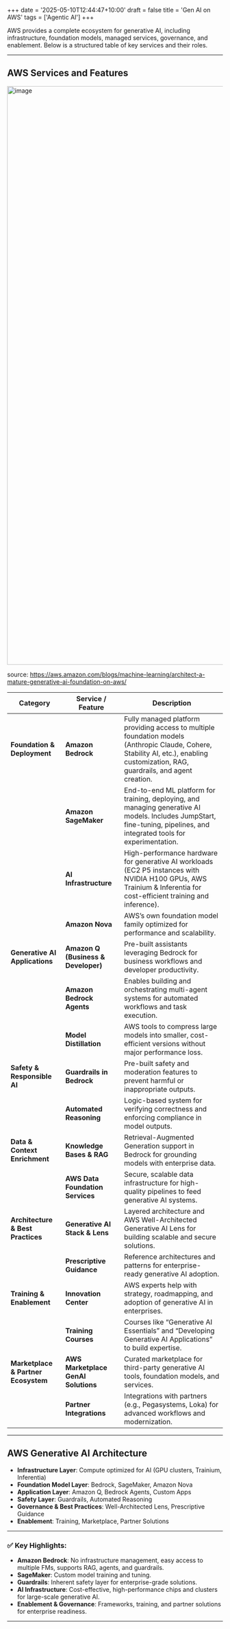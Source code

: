 +++
date = '2025-05-10T12:44:47+10:00'
draft = false
title = 'Gen AI on AWS'
tags = ['Agentic AI']
+++

AWS provides a complete ecosystem for generative AI, including infrastructure, foundation models, managed services, governance, and enablement. Below is a structured table of key services and their roles.

---

## **AWS Services and Features**

<img width="1471" height="1347" alt="image" src="https://github.com/user-attachments/assets/3a9f1ef6-f05d-4ebc-98e7-40b697a96952" />

source: https://aws.amazon.com/blogs/machine-learning/architect-a-mature-generative-ai-foundation-on-aws/


| **Category**                | **Service / Feature**                       | **Description** |
|-----------------------------|--------------------------------------------|-----------------|
| **Foundation & Deployment** | **Amazon Bedrock** | Fully managed platform providing access to multiple foundation models (Anthropic Claude, Cohere, Stability AI, etc.), enabling customization, RAG, guardrails, and agent creation. |
|                             | **Amazon SageMaker** | End-to-end ML platform for training, deploying, and managing generative AI models. Includes JumpStart, fine-tuning, pipelines, and integrated tools for experimentation. |
|                             | **AI Infrastructure** | High-performance hardware for generative AI workloads (EC2 P5 instances with NVIDIA H100 GPUs, AWS Trainium & Inferentia for cost-efficient training and inference). |
|                             | **Amazon Nova** | AWS’s own foundation model family optimized for performance and scalability. |
| **Generative AI Applications** | **Amazon Q (Business & Developer)** | Pre-built assistants leveraging Bedrock for business workflows and developer productivity. |
|                             | **Amazon Bedrock Agents** | Enables building and orchestrating multi-agent systems for automated workflows and task execution. |
|                             | **Model Distillation** | AWS tools to compress large models into smaller, cost-efficient versions without major performance loss. |
| **Safety & Responsible AI** | **Guardrails in Bedrock** | Pre-built safety and moderation features to prevent harmful or inappropriate outputs. |
|                             | **Automated Reasoning** | Logic-based system for verifying correctness and enforcing compliance in model outputs. |
| **Data & Context Enrichment** | **Knowledge Bases & RAG** | Retrieval-Augmented Generation support in Bedrock for grounding models with enterprise data. |
|                             | **AWS Data Foundation Services** | Secure, scalable data infrastructure for high-quality pipelines to feed generative AI systems. |
| **Architecture & Best Practices** | **Generative AI Stack & Lens** | Layered architecture and AWS Well-Architected Generative AI Lens for building scalable and secure solutions. |
|                             | **Prescriptive Guidance** | Reference architectures and patterns for enterprise-ready generative AI adoption. |
| **Training & Enablement** | **Innovation Center** | AWS experts help with strategy, roadmapping, and adoption of generative AI in enterprises. |
|                             | **Training Courses** | Courses like “Generative AI Essentials” and “Developing Generative AI Applications” to build expertise. |
| **Marketplace & Partner Ecosystem** | **AWS Marketplace GenAI Solutions** | Curated marketplace for third-party generative AI tools, foundation models, and services. |
|                             | **Partner Integrations** | Integrations with partners (e.g., Pegasystems, Loka) for advanced workflows and modernization. |

---

## **AWS Generative AI Architecture**
- **Infrastructure Layer**: Compute optimized for AI (GPU clusters, Trainium, Inferentia)
- **Foundation Model Layer**: Bedrock, SageMaker, Amazon Nova
- **Application Layer**: Amazon Q, Bedrock Agents, Custom Apps
- **Safety Layer**: Guardrails, Automated Reasoning
- **Governance & Best Practices**: Well-Architected Lens, Prescriptive Guidance
- **Enablement**: Training, Marketplace, Partner Solutions

---

### ✅ Key Highlights:
- **Amazon Bedrock**: No infrastructure management, easy access to multiple FMs, supports RAG, agents, and guardrails.
- **SageMaker**: Custom model training and tuning.
- **Guardrails**: Inherent safety layer for enterprise-grade solutions.
- **AI Infrastructure**: Cost-effective, high-performance chips and clusters for large-scale generative AI.
- **Enablement & Governance**: Frameworks, training, and partner solutions for enterprise readiness.

---


